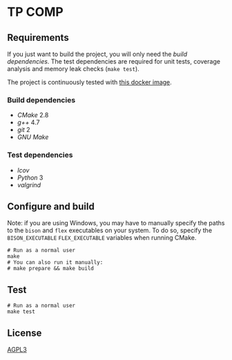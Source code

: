 # TP COMP

## Requirements

If you just want to build the project, you will only need the _build dependencies_.
The test dependencies are required for unit tests, coverage analysis and memory leak checks (`make test`).

The project is continuously tested with [this docker image](https://raw.githubusercontent.com/demurgos/docker-cpp/master/insa/Dockerfile).

### Build dependencies

- _CMake_ 2.8
- _g++_ 4.7
- _git_ 2
- _GNU Make_

### Test dependencies

- _lcov_
- _Python_ 3
- _valgrind_

## Configure and build

Note: if you are using Windows, you may have to manually specify the paths to the `bison` and `flex` executables on your system.
To do so, specify the `BISON_EXECUTABLE` `FLEX_EXECUTABLE` variables when running CMake.

```shell
# Run as a normal user
make
# You can also run it manually:
# make prepare && make build
```

## Test

```shell
# Run as a normal user
make test
```

## License

[AGPL3](./LICENSE.md)
